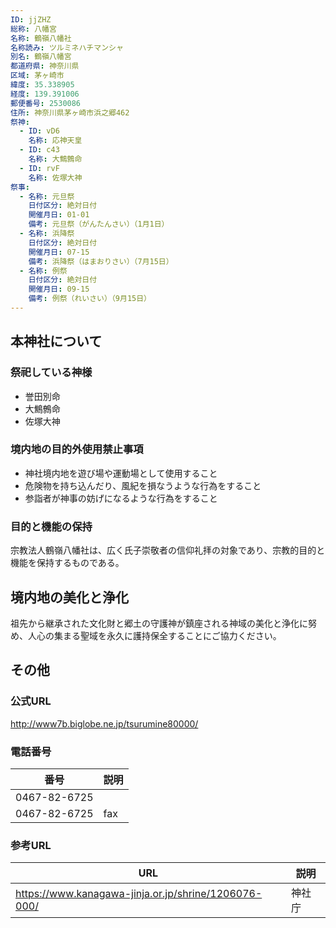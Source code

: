 ```yaml
---
ID: jjZHZ
総称: 八幡宮
名称: 鶴嶺八幡社
名称読み: ツルミネハチマンシャ
別名: 鶴嶺八幡宮
都道府県: 神奈川県
区域: 茅ヶ崎市
緯度: 35.338905
経度: 139.391006
郵便番号: 2530086
住所: 神奈川県茅ヶ崎市浜之郷462
祭神:
  - ID: vD6
    名称: 応神天皇
  - ID: c43
    名称: 大鷦鷯命
  - ID: rvF
    名称: 佐塚大神
祭事:
  - 名称: 元旦祭
    日付区分: 絶対日付
    開催月日: 01-01
    備考: 元旦祭（がんたんさい）（1月1日）
  - 名称: 浜降祭
    日付区分: 絶対日付
    開催月日: 07-15
    備考: 浜降祭（はまおりさい）（7月15日）
  - 名称: 例祭
    日付区分: 絶対日付
    開催月日: 09-15
    備考: 例祭（れいさい）（9月15日）
---
```


## 本神社について

### 祭祀している神様

- 誉田別命
- 大鷦鷯命
- 佐塚大神

### 境内地の目的外使用禁止事項

- 神社境内地を遊び場や運動場として使用すること
- 危険物を持ち込んだり、風紀を損なうような行為をすること
- 参詣者が神事の妨げになるような行為をすること

### 目的と機能の保持

宗教法人鶴嶺八幡社は、広く氏子崇敬者の信仰礼拝の対象であり、宗教的目的と機能を保持するものである。

## 境内地の美化と浄化

祖先から継承された文化財と郷土の守護神が鎮座される神域の美化と浄化に努め、人心の集まる聖域を永久に護持保全することにご協力ください。

## その他

### 公式URL

http://www7b.biglobe.ne.jp/tsurumine80000/

### 電話番号

| 番号         | 説明 |
| ------------ | ---- |
| 0467-82-6725 |      |
| 0467-82-6725 | fax  |

### 参考URL

| URL                                                  | 説明   |
| ---------------------------------------------------- | ------ |
| https://www.kanagawa-jinja.or.jp/shrine/1206076-000/ | 神社庁 |
